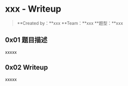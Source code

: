 # xxx - Writeup

> **Created by：**xxx
> **Team：**xxx
> **题型：**xxx



## 0x01 题目描述 

xxxxx

## 0x02 Writeup

xxxxx

